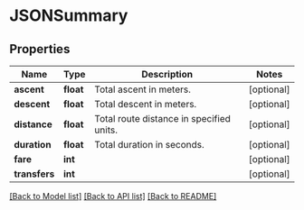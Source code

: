 # JSONSummary

## Properties
Name | Type | Description | Notes
------------ | ------------- | ------------- | -------------
**ascent** | **float** | Total ascent in meters. | [optional] 
**descent** | **float** | Total descent in meters. | [optional] 
**distance** | **float** | Total route distance in specified units. | [optional] 
**duration** | **float** | Total duration in seconds. | [optional] 
**fare** | **int** |  | [optional] 
**transfers** | **int** |  | [optional] 

[[Back to Model list]](../README.md#documentation_for_models) [[Back to API list]](../README.md#documentation_for_api_endpoints) [[Back to README]](../README.md)

